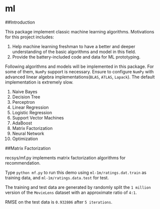 ml
==

##Introduction

This package implement classic machine learning algorithms. Motivations for this project includes:

1. Help machine learning freshman to have a better and deeper understanding of the basic algorithms and model in this field.
2. Provide the battery-included code and data for ML prototyping.

Following algorithms and models will be implemented in this package. 
For some of them, `NumPy` support is necessary.
Ensure to configure `NumPy` with advanced linear algebra implementations(`BLAS`, `ATLAS`, `Lapack`). 
The default implementation is extremely slow.

1. Naive Bayes
2. Decision Tree
3. Perceptron
4. Linear Regression
5. Logistic Regression
6. Support Vector Machines
7. AdaBoost
8. Matrix Factorization
9. Neural Network
10. Optimization

##Matrix Factorization

recsys/mf.py implements matrix factorization algorithms for recommendation.

Type `python mf.py` to run this demo using `ml-1m/ratings.dat.train` as training data, and `ml-1m/ratings.data.test` for test.

The training and test data are generated by randomly split the `1 million` version of the `MovieLens` dataset with an approximate ratio of `4:1`.

RMSE on the test data is `0.932806` after `5 iterations`.


